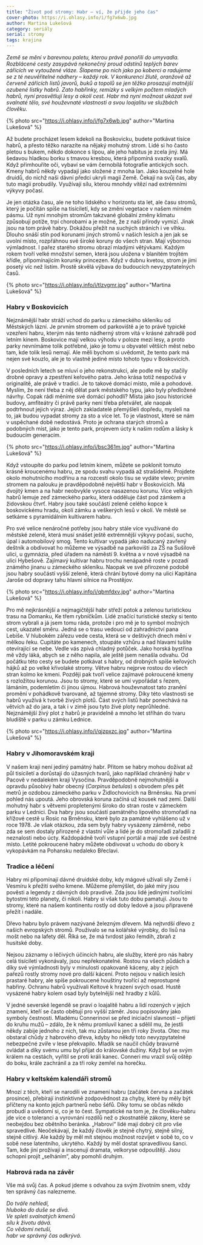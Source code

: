 ```yaml
---
title: "Život pod stromy: Habr – ví, že přijde jeho čas"
cover-photo: https://i.ohlasy.info/i/fg7x6wb.jpg
author: Martina Lukešová
category: seriály
serial: stromy
tags: krajina
---
```


*Země se mění v barevnou paletu, kterou právě ponořili do umyvadla. Rozblácené cesty zasypává nekonečný proud odstínů teplých barev zářících ve vytoužené vláze. Šlapeme po nich jako po koberci a radujeme se z té neuvěřitelné nádhery – každý rok. V konkurenci žlutě, oranžově až červeně zářících listů javorů, buků a topolů se jen těžko prosazují matnější ozubené lístky habrů. Zato habřinky, remízky s velkým počtem mladých habrů, nyní prosvětlují lesy a okolí cest. Habr má nyní možnost ukázat své svalnaté tělo, své houževnaté vlastnosti a svou loajalitu ve službách člověku.*

{% photo src="https://i.ohlasy.info/i/fg7x6wb.jpg" author="Martina Lukešová" %}

Až budete procházet lesem kdekoli na Boskovicku, budete potkávat tisíce habrů, a přesto těžko narazíte na nějaký mohutný strom. Lidé si ho často pletou s bukem, někdo dokonce s lípou, ale jeho habitus je zcela jiný. Má šedavou hladkou borku s tmavou kresbou, která připomíná svazky svalů. Když přimhouříte oči, vybaví se vám černobílá fotografie antických soch. Kmeny habrů někdy vypadají jako složené z mnoha lan. Jako kouzelné hole druidů, do nichž naši dávní předci ukryli magii Země. Čekají na svůj čas, aby tuto magii probudily. Využívají sílu, kterou mnohdy vítězí nad extrémními výkyvy počasí.

Je jen otázka času, ale ne toho lidského v horizontu sta let, ale času stromů, který je počítán spíše na tisíciletí, kdy se změní vegetace v našem mírném pásmu. Už nyní mnohým stromům takzvané globální změny klimatu způsobují potíže, trpí chorobami a je možné, že z naší přírody vymizí. Jinak jsou na tom právě habry. Dokážou přežít na suchých stráních i ve vlhku. Dlouho snáší stín pod korunami jiných stromů v našich lesích a jen jak se uvolní místo, rozpřáhnou své široké koruny do všech stran. Mají výbornou výmladnost. I pařez starého stromu obrazí mladými větývkami. Každým rokem tvoří velké množství semen, která jsou uložena v blanitém trojitém křídle, připomínajícím korunky princezen. Když v dubnu kvetou, strom je jimi posetý víc než listím. Prostě skvělá výbava do budoucích nevyzpytatelných časů.

{% photo src="https://i.ohlasy.info/i/tlzvgmr.jpg" author="Martina Lukešová" %}

### Habry v Boskovicích

Nejznámější habr stráží vchod do parku u zámeckého skleníku od Městských lázní. Je prvním stromem od parkoviště a je to právě typické vzezření habru, kterým nás tento nádherný strom vítá v krásné zahradě pod letním kinem. Boskovice mají velkou výhodu v poloze mezi lesy, a proto parky nevnímáme tolik potřebné, jako je tomu u obyvatel větších měst nebo tam, kde tolik lesů nemají. Ale měli bychom si uvědomit, že tento park má nejen své kouzlo, ale je to vlastně jediné místo tohoto typu v Boskovicích.

V posledních letech se mluví o jeho rekonstrukci, ale podle mě by stačily drobné opravy a zpestření keřového patra. Jeho krása totiž nespočívá v originalitě, ale právě v tradici. Je to takové domácí místo, milé a pohodové. Myslím, že není třeba z něj dělat park městského typu, jako byly předložené návrhy. Copak rádi měníme své domácí pohodlí? Místa jako jsou historické budovy, amfiteátry či právě parky není třeba přetvářet, ale naopak podtrhnout jejich výraz. Jejich zakladatelé přemýšleli dopředu, mysleli na to, jak budou vypadat stromy za sto a více let. To je vlastnost, které se nám v uspěchané době nedostává. Proto je ochrana starých stromů a podobných míst, jako je tento park, projevem úcty k našim rodům a lásky k budoucím generacím.

{% photo src="https://i.ohlasy.info/i/bsc361m.jpg" author="Martina Lukešová" %}

Když vstoupíte do parku pod letním kinem, můžete se poklonit tomuto krásně kroucenému habru, ze spodu svahu vypadá až strašidelně. Projdete okolo mohutnícího modřínu a na rozcestí okolo tisu se vydáte vlevo; prvním stromem na palouku je pravděpodobně největší habr v Boskovicích. Má dvojitý kmen a na habr neobvykle vysoce nasazenou korunu. Více velkých habrů lemuje zeď zámeckého parku, která odděluje část pod zámkem a židovskou čtvrť. Habry jsou také součástí zeleně celého kopce k boskovickému hradu, okolí zámku a veškerých lesů v okolí. Ve městě se setkáme s pyramidálním kultivarem habru.

Pro své velice nenáročné potřeby jsou habry stále více využívané do městské zeleně, která musí snášet ještě extrémnější výkyvy počasí, sucho, úpal i automobilový smog. Tento kultivar vypadá jako naducaný zavřený deštník a obdivovat ho můžeme ve výsadbě na parkovišti za ZŠ na Sušilově ulici, u gymnázia, před úřadem na náměstí 9. května a v nové výsadbě na ulici Hybešově. Zajímavý kultivar habru trochu nenápadně roste v pozadí známého jinanu u zámeckého skleníku. Naopak ve své přirozené podobě jsou habry součástí vyšší zeleně, která chrání bytové domy na ulici Kapitána Jaroše od dopravy tahu hlavní silnice na Prostějov.

{% photo src="https://i.ohlasy.info/i/qbmfdxv.jpg" author="Martina Lukešová" %}

Pro mě nejkrásnější a nejmagičtější habr střeží potok a zelenou turistickou trasu na Domanku, Ke třem rybníčkům. Lidé značící turistické stezky si tento strom vybrali a já jsem tomu ráda, protože i pro mě je to symbol možných cest, ukazatel směru. Jedná se o trasu vedoucí od zahradnictví pana Lebiše. V hlubokém zářezu vede cesta, která se v deštivých dnech mění v mělkou řeku. Cupitáte po kamenech, stoupáte vzhůru a nad hlavami tušíte otevírající se nebe. Vedle vás zpívá chladný potůček. Jako horská bystřina mě vždy láká, abych se z něho napila, ale ještě jsem nenašla odvahu. Od počátku této cesty se budete potkávat s habry, od drobných spíše keřových hájků až po velké křivolaké stromy. Větve habru nejprve rostou do všech stran kolmo ke kmeni. Později pak tvoří velice zajímavé pokroucené kmeny s rozložitou korunou. Jsou to stromy, které se umí vypořádat s řezem, lámáním, podemletím či jinou újmou. Habrová houževnatost tato zranění promění v pohádkově tvarované, až tajemné stromy. Díky této vlastnosti se habrů využívá k tvorbě živých plotů. Část svých listů habr ponechává na větvích až do jara, a tak i v zimě jsou tyto živé ploty neprůhledné. Nejznámější živý plot z habrů je pravidelně a mnoho let stříhán do tvaru bludiště v parku u zámku Lednice.

{% photo src="https://i.ohlasy.info/i/qjzpxzc.jpg" author="Martina Lukešová" %}

### Habry v Jihomoravském kraji

V našem kraji není jediný památný habr. Přitom se habry mohou dožívat až půl tisíciletí a dorůstají do úžasných tvarů, jako například chráněný habr v Pacově v nedalekém kraji Vysočina. Pravděpodobně nejmohutnější a opravdu působivý habr obecný (*Carpinus betulas*) s obvodem přes pět metrů je ozdobou zámeckého parku v Židlochovicích na Brněnsku. Na první pohled nás upoutá. Jeho obrovská koruna začíná už kousek nad zemí. Další mohutný habr s větvemi propletenými široko do stran roste v zámeckém parku v Lednici. Dva habry jsou součástí památného lipového stromořadí na křížové cestě u Rosic na Brněnsku, které bylo za památné vyhlášeno už v roce 1978. Je však otázkou, zda sem byly habry vysázeny záměrně, nebo zda se sem dostaly přirozeně z vlastní vůle a lidé je do stromořadí zařadili z neznalosti nebo úcty. Každopádně tvoří vstupní portál a mají zde své čestné místo. Letité pokroucené habry můžete obdivovat u vchodu do obory k vykopávkám na Pohansku nedaleko Břeclavi.

### Tradice a léčení

Habry mi připomínají dávné druidské doby, kdy mágové užívali síly Země i Vesmíru k přežití svého kmene. Můžeme přemýšlet, do jaké míry jsou pověsti a legendy z dávných dob pravdivé. Zda jsou lidé jedinými tvořícími bytostmi této planety, či nikoli. Habry si však tuto dobu pamatují. Jsou to stromy, které na našem kontinentu rostly od doby ledové a jsou připravené přežít i nadále.

Dřevo habru bylo právem nazývané železným dřevem. Má nejtvrdší dřevo z našich evropských stromů. Používalo se na kolářské výrobky, do lisů na mošt nebo na lafety děl. Říká se, že má tvrdost jako řemdih, zbraň z husitské doby.

Nejsou záznamy o léčivých účincích habru, ale služby, které pro nás habry celá tisíciletí vykonávaly, jsou nepřekonatelné. Rostou na všech půdách a díky své výmladnosti byly v minulosti opakovaně káceny, aby z jejich pařezů rostly stromy nové pro další kácení. Proto nejsou v našich lesích prastaré habry, ale spíše pokroucené houštiny tvořící až neprostupné habřiny. Ochranu habrů využívali Keltové k hrazení svých osad. Hustě vysázené habry kolem osad byly bytelnější než hradby z kůlů.

V jedné severské legendě se praví o loajalitě habru a lidí rozených v jejich znamení, kteří se často obětují pro vyšší záměr. Jsou popisovány jako symboly čestnosti. Mladému Connerinovi se před iniciační slavností – přijetí do kruhu mužů – zdálo, že k němu promluvil kanec a sdělil mu, že jestli někdy zabije jednoho z nich, tak mu zůstanou jen tři roky života. Otec mu obstaral chůdy z habrového dřeva, kdyby ho někdy toto nevyzpytatelné nebezpečné zvíře v lese překvapilo. Mladík se naučil chůdy bravurně ovládat a díky svému umu byl přijat do královské dužiny. Když byl se svým králem na cestách, vyřítil se proti králi kanec. Conneri mu vrazil svůj oštěp do boku, krále zachránil a za tři roky zemřel na horečku.

### Habry v keltském kalendáři stromů

Mnozí z těch, kteří se narodili ve znamení habru (začátek června a začátek prosince), přebírají instinktivně zodpovědnost za chyby, které by měly být přičteny na konto jejich partnerů nebo šéfů. Díky tomu se občas někdo probudí a uvědomí si, co je to čest. Sympatické na tom je, že člověku-habru jde více o toleranci a vyrovnání rozdílů než o zkostnatělé zákony, které se neobejdou bez obětního beránka. „Habroví“ lidé mají dobrý cit pro vše spravedlivé. Neočekávají, že každý člověk je stejně chytrý, stejně silný, stejně citlivý. Ale každý by měl mít stejnou možnost rozvíjet v sobě to, co v sobě nese latentního, ukrytého. Každý by měl dostat spravedlivou šanci. Tam, kde jiní prožívají a inscenují dramata, velkoryse odpouštějí. Jsou schopni projít „selháním“, aby pomohli druhým.

### Habrová rada na závěr

Vše má svůj čas. A pokud jdeme s odvahou za svým životním snem, vždy ten správný čas nalezneme.

*Do tváře nehledí,  
hluboko do duše se dívá.  
Ve spleti svalnatých kmenů  
sílu k životu dává.  
Co vědomí netuší,  
habr ve správný čas odkrývá.*

